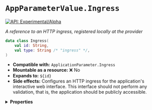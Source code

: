 # `AppParameterValue.Ingress`


[![API: Experimental/Alpha](https://img.shields.io/static/v1?label=API&message=Experimental/Alpha&color=orange&style=flat-square)](/docs/developer-guide/core/api-conventions.md)


_A reference to an HTTP ingress, registered locally at the provider_

```kotlin
data class Ingress(
    val id: String,
    val type: String /* "ingress" */,
)
```
- __Compatible with:__ `ApplicationParameter.Ingress`
- __Mountable as a resource:__ ❌ No
- __Expands to:__ `${id}`
- __Side effects:__ Configures an HTTP ingress for the application's interactive web interface. This interface should
  not perform any validation, that is, the application should be publicly accessible.

<details>
<summary>
<b>Properties</b>
</summary>

<details>
<summary>
<code>id</code>: <code><code><a href='https://kotlinlang.org/api/latest/jvm/stdlib/kotlin/-string/'>String</a></code></code>
</summary>





</details>

<details>
<summary>
<code>type</code>: <code><code>String /* "ingress" */</code></code> The type discriminator
</summary>

[![API: Stable](https://img.shields.io/static/v1?label=API&message=Stable&color=green&style=flat-square)](/docs/developer-guide/core/api-conventions.md)




</details>



</details>


